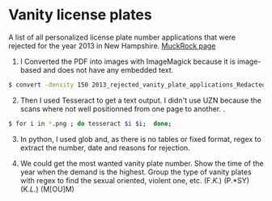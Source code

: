 # Vanity license plates

A list of all personalized license plate number applications that were rejected for the year 2013 in New Hampshire. [MuckRock page](https://www.muckrock.com/foi/new-hampshire-81/rejected-personalized-aka-vanity-license-plates-in-2013-department-of-motor-vehicles-11650/)

1. I Converted the PDF into images with ImageMagick because it is image-based and does not have any embedded text.

```sh
$ convert -density 150 2013_rejected_vanity_plate_applications_Redacted.pdf vanity_plate.png
```

2. Then I used Tesseract to get a text output. I didn't use UZN because the scans where not well positionned from one page to another.
.
```sh
$ for i in *.png ; do tesseract $i $i;  done;
```

3. In python, I used glob and, as there is no tables or fixed format, regex to extract the number, date and reasons for rejection.

4. We could get the most wanted vanity plate number. Show the time of the year when the demand is the highest. Group the type of vanity plates with regex to find the sexual oriented, violent one, etc. (F.*K.*) (P.*SY) (K.*L.*) (M[OU]M)